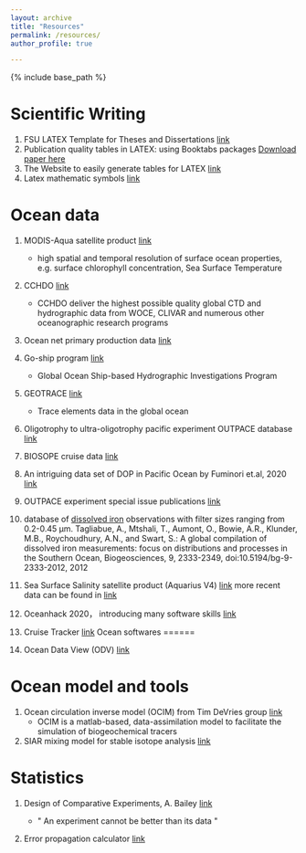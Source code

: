```yaml
---
layout: archive
title: "Resources"
permalink: /resources/
author_profile: true

---
```


{% include base_path %}


Scientific Writing
=====
1. FSU LATEX Template for Theses and Dissertations [link](http://myweb.fsu.edu/bwhissel/fsulatex/)
1. Publication quality tables in LATEX: using Booktabs packages [Download paper here](http://obisidianouc.github.io/files/booktabs.pdf)
1. The Website to easily generate tables for LATEX [link](https://www.tablesgenerator.com/#)
1. Latex mathematic symbols [link](https://artofproblemsolving.com/wiki/index.php/LaTeX:Symbols)

Ocean data
======
1. MODIS-Aqua satellite product [link](https://oceancolor.gsfc.nasa.gov/l3/)
	* high spatial and temporal resolution of surface ocean properties, e.g. surface chlorophyll concentration, Sea Surface Temperature
1. CCHDO [link](https://cchdo.ucsd.edu/)
	* CCHDO deliver the highest possible quality global CTD and hydrographic data from WOCE, CLIVAR and numerous other oceanographic research programs
1. Ocean net primary production data [link](http://sites.science.oregonstate.edu/ocean.productivity/standard.product.php)
1. Go-ship program [link](https://www.go-ship.org/index.html)
	* Global Ocean Ship-based Hydrographic Investigations Program

1. GEOTRACE [link](https://www.geotraces.org/#)
	* Trace elements data in the global ocean
1. Oligotrophy to ultra-oligotrophy pacific experiment OUTPACE database [link](http://www.obs-vlfr.fr/proof/php/outpace/outpace_data.php)
1. BIOSOPE cruise data [link](http://www.obs-vlfr.fr/proof/vt/op/ec/biosope/bio.htm)
1. An intriguing data set of DOP in Pacific Ocean by Fuminori et.al, 2020 [link](https://oacis.repo.nii.ac.jp/?action=pages_view_main&active_action=repository_view_main_item_detail&item_id=1939&item_no=1&page_id=13&block_id=21)
1. OUTPACE experiment special issue publications [link](https://bg.copernicus.org/articles/special_issue894.html)
1. database of [dissolved iron](https://www.bodc.ac.uk/geotraces/data/historical/documents/tagliabue_fe_database_jun2015_public.xlsx) observations with filter sizes ranging from 0.2-0.45 µm. Tagliabue, A., Mtshali, T., Aumont, O., Bowie, A.R., Klunder, M.B., Roychoudhury, A.N., and Swart, S.: A global compilation of dissolved iron measurements: focus on distributions and processes in the Southern Ocean, Biogeosciences, 9, 2333-2349, doi:10.5194/bg-9-2333-2012, 2012
1. Sea Surface Salinity satellite product (Aquarius V4) [link](https://salinity.oceansciences.org/data-aq-processing-v4.htm) more recent data can be found in [link](https://podaac.jpl.nasa.gov/dataset/SMAP_RSS_L2_SSS_V4)
1. Oceanhack 2020， introducing many software skills [link](https://oceanhackweek.github.io/ohw-resources/)
1. Cruise Tracker [link](https://www.rvdata.us/)
Ocean softwares
======
1. Ocean Data View (ODV) [link](https://odv.awi.de/)


Ocean model and tools
======
1. Ocean circulation inverse model (OCIM) from Tim DeVries group [link](https://tdevries.eri.ucsb.edu/models-and-data-products/)
	* OCIM is a matlab-based, data-assimilation model to facilitate the simulation of biogeochemical tracers
1. SIAR mixing model for stable isotope analysis [link](https://maths.ucd.ie/~parnell_a/media/SIAR_For_Ecologists.pdf)

Statistics
======
1. Design of Comparative Experiments, A. Bailey [link](http://www.maths.qmul.ac.uk/~rab/DOEbook/)
	* " An experiment cannot be better than its data "

1. Error propagation calculator [link](https://www.eoas.ubc.ca/courses/eosc252/error-propagation-calculator-fj.htm)

